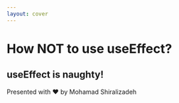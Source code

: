 ```yaml
---
layout: cover
---
```


<h1 class="font-bold text-orange-300">
  How NOT to use useEffect?
</h1>

<h2>
  useEffect is naughty!
</h2>

<p class="text-gray-400">
Presented with ❤️ by Mohamad Shiralizadeh
</p>
